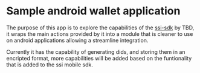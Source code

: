# Sample android wallet application

The purpose of this app is to explore the capabilities of the [ssi-sdk](https://github.com/TBD54566975/ssi-sdk-mobile) by TBD, it wraps the main actions provided by it into a module that is cleaner to use on android applications allowing a streamline integration.

Currently it has the capability of generating dids, and storing them in an encripted format, more capabilities will be added based on the funtionality that is added to the ssi mobile sdk.


